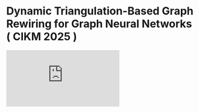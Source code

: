 # **Dynamic Triangulation-Based Graph Rewiring for Graph Neural Networks ( CIKM 2025 )**


![alt text](https://github.com/Hugo-Attali/Dynamic-Triangultaion/blob/main/trigon_pipeline.pdf?raw=false)
